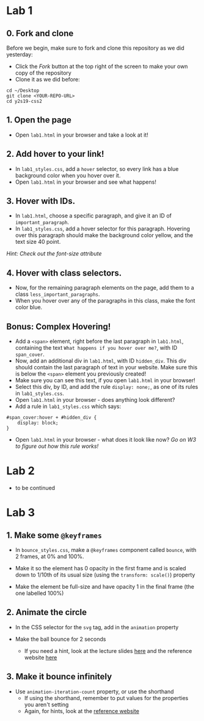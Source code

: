 # Lab 1
## 0. Fork and clone

Before we begin, make sure to fork and clone this repository as we did yesterday:

  - Click the *Fork* button at the top right of the screen to make your own copy of the repository
  - Clone it as we did before:
  ```
  cd ~/Desktop
  git clone <YOUR-REPO-URL>
  cd y2s19-css2
  ```
  
## 1. Open the page

- Open `lab1.html` in your browser and take a look at it!

## 2. Add hover to your link!

- In `lab1_styles.css`, add a `hover` selector, so every link has a blue background color when you hover over it.
- Open `lab1.html` in your browser and see what happens!

## 3. Hover with IDs.
- In `lab1.html`, choose a specific paragraph, and give it an ID of `important_paragraph`.
- In `lab1_styles.css`, add a hover selector for  this paragraph. Hovering over this paragraph should make the background color yellow, and the text size 40 point.

*Hint: Check out the font-size attribute*

## 4. Hover with class selectors.
- Now, for the remaining paragraph elements on the page, add them to a class `less_important_paragraphs`.
- When you hover over any of the paragraphs in this class, make the font color blue.

## Bonus: Complex Hovering!
- Add a `<span>` element, right before the last paragraph in `lab1.html`, containing the text `What happens if you hover over me?`, with ID `span_cover`.
- Now, add an additional div in `lab1.html`, with ID `hidden_div`. This div should contain the last paragraph of text in your website. Make sure this is below the `<span>` element you previously created!
- Make sure you can see this text, if you open `lab1.html` in your browser!
- Select this div, by ID, and add the rule `display: none;`, as one of its rules in `lab1_styles.css`.
- Open `lab1.html` in your browser - does anything look different? 
- Add a rule in `lab1_styles.css` which says:
```
#span_cover:hover + #hidden_div {
    display: block;
}
```
- Open `lab1.html` in your browser - what does it look like now?
*Go on W3 to figure out how this rule works!*

# Lab 2
- to be continued

# Lab 3
## 1. Make some `@keyframes`
- In `bounce_styles.css`, make a `@keyframes` component called `bounce`, with 2 frames, at 0% and 100%.

- Make it so the element has 0 opacity in the first frame and is scaled down to 1/10th of its usual size (using the `transform: scale()`) property

- Make the element be full-size and have opacity 1 in the final frame (the one labelled 100%)

## 2. Animate the circle
- In the CSS selector for the `svg` tag, add in the `animation` property

- Make the ball bounce for 2 seconds
  - If you need a hint, look at the lecture slides [here](http://go.meet.sh/anim-lec) and the reference website [here](https://robots.thoughtbot.com/css-animation-for-beginners)

## 3. Make it bounce infinitely
- Use `animation-iteration-count` property, or use the shorthand
  - If using the shorthand, remember to put values for the properties you aren't setting
  - Again, for hints, look at the [reference website](https://robots.thoughtbot.com/css-animation-for-beginners)
